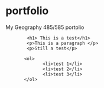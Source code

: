 # portfolio
My Geography 485/585 portolio
<html>
  <head>
  <title> This is a title</title>
  </head>
      <body>
            
            <h1> This is a test</h1>
            <p>This is a paragraph </p>
            <p>Still a test</p>
           
           <ol>
                  <li>test 1</li>
                  <li>test 2</li>
                  <li>test 3</li>
           </ol>
           
           
      
            
      
        
